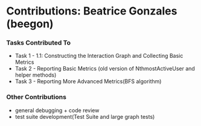 # Contributions: Beatrice Gonzales (beegon)

### Tasks Contributed To
* Task 1 - 1.1: Constructing the Interaction Graph and Collecting Basic Metrics
* Task 2 - Reporting Basic Metrics (old version of NthmostActiveUser and helper methods)
* Task 3 - Reporting More Advanced Metrics(BFS algorithm)

### Other Contributions
* general debugging + code review
* test suite development(Test Suite and large graph tests)
